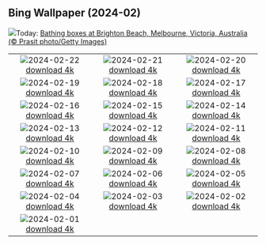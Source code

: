 ## Bing Wallpaper (2024-02)
![](https://www.bing.com/th?id=OHR.BrightonBoxes_EN-GB5915440281_UHD.jpg&w=1000)Today: [Bathing boxes at Brighton Beach, Melbourne, Victoria, Australia (© Prasit photo/Getty Images)](https://www.bing.com/th?id=OHR.BrightonBoxes_EN-GB5915440281_UHD.jpg)

|      |      |      |
| :----: | :----: | :----: |
|![](https://www.bing.com/th?id=OHR.YosemiteFirefall_EN-GB3012383425_UHD.jpg&pid=hp&w=384&h=216&rs=1&c=4)2024-02-22 [download 4k](https://www.bing.com/th?id=OHR.YosemiteFirefall_EN-GB3012383425_UHD.jpg)|![](https://www.bing.com/th?id=OHR.PeakDistrictNP_EN-GB0353580996_UHD.jpg&pid=hp&w=384&h=216&rs=1&c=4)2024-02-21 [download 4k](https://www.bing.com/th?id=OHR.PeakDistrictNP_EN-GB0353580996_UHD.jpg)|![](https://www.bing.com/th?id=OHR.CarnavalTenerife_EN-GB7377141712_UHD.jpg&pid=hp&w=384&h=216&rs=1&c=4)2024-02-20 [download 4k](https://www.bing.com/th?id=OHR.CarnavalTenerife_EN-GB7377141712_UHD.jpg)|
|![](https://www.bing.com/th?id=OHR.DominicaWhales_EN-GB4669286045_UHD.jpg&pid=hp&w=384&h=216&rs=1&c=4)2024-02-19 [download 4k](https://www.bing.com/th?id=OHR.DominicaWhales_EN-GB4669286045_UHD.jpg)|![](https://www.bing.com/th?id=OHR.WhitbyAbbeyJorvik_EN-GB4161898215_UHD.jpg&pid=hp&w=384&h=216&rs=1&c=4)2024-02-18 [download 4k](https://www.bing.com/th?id=OHR.WhitbyAbbeyJorvik_EN-GB4161898215_UHD.jpg)|![](https://www.bing.com/th?id=OHR.BackyardBird_EN-GB7177541567_UHD.jpg&pid=hp&w=384&h=216&rs=1&c=4)2024-02-17 [download 4k](https://www.bing.com/th?id=OHR.BackyardBird_EN-GB7177541567_UHD.jpg)|
|![](https://www.bing.com/th?id=OHR.HippopotamusDay_EN-GB3159174291_UHD.jpg&pid=hp&w=384&h=216&rs=1&c=4)2024-02-16 [download 4k](https://www.bing.com/th?id=OHR.HippopotamusDay_EN-GB3159174291_UHD.jpg)|![](https://www.bing.com/th?id=OHR.BowingCrane_EN-GB2663827319_UHD.jpg&pid=hp&w=384&h=216&rs=1&c=4)2024-02-15 [download 4k](https://www.bing.com/th?id=OHR.BowingCrane_EN-GB2663827319_UHD.jpg)|![](https://www.bing.com/th?id=OHR.MarignyBeads_EN-GB6455478514_UHD.jpg&pid=hp&w=384&h=216&rs=1&c=4)2024-02-14 [download 4k](https://www.bing.com/th?id=OHR.MarignyBeads_EN-GB6455478514_UHD.jpg)|
|![](https://www.bing.com/th?id=OHR.GiantTortoise_EN-GB9626304730_UHD.jpg&pid=hp&w=384&h=216&rs=1&c=4)2024-02-13 [download 4k](https://www.bing.com/th?id=OHR.GiantTortoise_EN-GB9626304730_UHD.jpg)|![](https://www.bing.com/th?id=OHR.FolegandrosGreece_EN-GB7117617499_UHD.jpg&pid=hp&w=384&h=216&rs=1&c=4)2024-02-12 [download 4k](https://www.bing.com/th?id=OHR.FolegandrosGreece_EN-GB7117617499_UHD.jpg)|![](https://www.bing.com/th?id=OHR.DarkSkiesFestivalUK_EN-GB6799040204_UHD.jpg&pid=hp&w=384&h=216&rs=1&c=4)2024-02-11 [download 4k](https://www.bing.com/th?id=OHR.DarkSkiesFestivalUK_EN-GB6799040204_UHD.jpg)|
|![](https://www.bing.com/th?id=OHR.PegadungRocks_EN-GB6159819116_UHD.jpg&pid=hp&w=384&h=216&rs=1&c=4)2024-02-10 [download 4k](https://www.bing.com/th?id=OHR.PegadungRocks_EN-GB6159819116_UHD.jpg)|![](https://www.bing.com/th?id=OHR.MtHoodOregon_EN-GB3166689282_UHD.jpg&pid=hp&w=384&h=216&rs=1&c=4)2024-02-09 [download 4k](https://www.bing.com/th?id=OHR.MtHoodOregon_EN-GB3166689282_UHD.jpg)|![](https://www.bing.com/th?id=OHR.StJamesPool_EN-GB2890656111_UHD.jpg&pid=hp&w=384&h=216&rs=1&c=4)2024-02-08 [download 4k](https://www.bing.com/th?id=OHR.StJamesPool_EN-GB2890656111_UHD.jpg)|
|![](https://www.bing.com/th?id=OHR.LakeTahoeRock_EN-GB2276440186_UHD.jpg&pid=hp&w=384&h=216&rs=1&c=4)2024-02-07 [download 4k](https://www.bing.com/th?id=OHR.LakeTahoeRock_EN-GB2276440186_UHD.jpg)|![](https://www.bing.com/th?id=OHR.HawkOwl_EN-GB0033020646_UHD.jpg&pid=hp&w=384&h=216&rs=1&c=4)2024-02-06 [download 4k](https://www.bing.com/th?id=OHR.HawkOwl_EN-GB0033020646_UHD.jpg)|![](https://www.bing.com/th?id=OHR.DevetashkaCave_EN-GB0187525185_UHD.jpg&pid=hp&w=384&h=216&rs=1&c=4)2024-02-05 [download 4k](https://www.bing.com/th?id=OHR.DevetashkaCave_EN-GB0187525185_UHD.jpg)|
|![](https://www.bing.com/th?id=OHR.VeniceCarnival_EN-GB9928247347_UHD.jpg&pid=hp&w=384&h=216&rs=1&c=4)2024-02-04 [download 4k](https://www.bing.com/th?id=OHR.VeniceCarnival_EN-GB9928247347_UHD.jpg)|![](https://www.bing.com/th?id=OHR.SixNationsStartUK_EN-GB9311975661_UHD.jpg&pid=hp&w=384&h=216&rs=1&c=4)2024-02-03 [download 4k](https://www.bing.com/th?id=OHR.SixNationsStartUK_EN-GB9311975661_UHD.jpg)|![](https://www.bing.com/th?id=OHR.HalbinselJasmund_EN-GB9035766828_UHD.jpg&pid=hp&w=384&h=216&rs=1&c=4)2024-02-02 [download 4k](https://www.bing.com/th?id=OHR.HalbinselJasmund_EN-GB9035766828_UHD.jpg)|
|![](https://www.bing.com/th?id=OHR.ZebraMother_EN-GB8255598898_UHD.jpg&pid=hp&w=384&h=216&rs=1&c=4)2024-02-01 [download 4k](https://www.bing.com/th?id=OHR.ZebraMother_EN-GB8255598898_UHD.jpg)|